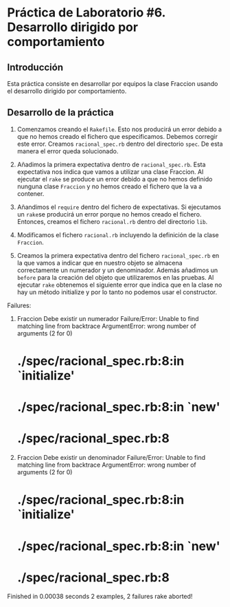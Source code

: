 Práctica de Laboratorio #6. Desarrollo dirigido por comportamiento   
================

Introducción
------------

Esta práctica consiste en desarrollar por equipos la clase Fraccion usando el desarrollo dirigido por comportamiento. 

Desarrollo de la práctica
------------

1. Comenzamos creando el `Rakefile`. Esto nos producirá un error debido a que no hemos creado el fichero que especificamos. 
Debemos corregir este error. 
Creamos `racional_spec.rb` dentro del directorio `spec`. De esta manera el error queda solucionado.  

2. Añadimos la primera expectativa dentro de `racional_spec.rb`. Esta expectativa nos indica que vamos a utilizar una clase Fraccion.
Al ejecutar el `rake` se produce un error debido a que no hemos definido nunguna clase `Fraccion` y no hemos creado el fichero que la va a contener. 

3. Añandimos el `require` dentro del fichero de expectativas. Si ejecutamos un `rake`se producirá un error porque no hemos creado el fichero. Entonces, creamos el fichero `racional.rb` dentro del directorio `lib`. 

4. Modificamos el fichero `racional.rb` incluyendo la definición de la clase `Fraccion`.

5. Creamos la primera expectativa dentro del fichero `racional_spec.rb` en la que vamos a indicar que en nuestro objeto se almacena 
correctamente un numerador y un denominador. Además añadimos un `before` para la creación del objeto que utilizaremos en las pruebas.
Al ejecutar `rake` obtenemos el siguiente error que indica que en la clase no hay un método initialize y por lo tanto no podemos usar el constructor.

Failures:

  1) Fraccion Debe existir un numerador
     Failure/Error: Unable to find matching line from backtrace
     ArgumentError:
       wrong number of arguments (2 for 0)
     # ./spec/racional_spec.rb:8:in `initialize'
     # ./spec/racional_spec.rb:8:in `new'
     # ./spec/racional_spec.rb:8

  2) Fraccion Debe existir un denominador
     Failure/Error: Unable to find matching line from backtrace
     ArgumentError:
       wrong number of arguments (2 for 0)
     # ./spec/racional_spec.rb:8:in `initialize'
     # ./spec/racional_spec.rb:8:in `new'
     # ./spec/racional_spec.rb:8

Finished in 0.00038 seconds
2 examples, 2 failures
rake aborted!

